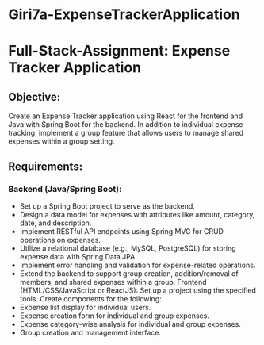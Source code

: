 # Giri7a-ExpenseTrackerApplication

# Full-Stack-Assignment: Expense Tracker Application
## Objective:
Create an Expense Tracker application using React for the frontend and Java with Spring Boot for the backend. In addition to individual expense tracking, implement a group feature that allows users to manage shared expenses within a group setting.
## Requirements:
### Backend (Java/Spring Boot):
- Set up a Spring Boot project to serve as the backend.
- Design a data model for expenses with attributes like amount, category, date,
and description.
- Implement RESTful API endpoints using Spring MVC for CRUD operations on
expenses.
- Utilize a relational database (e.g., MySQL, PostgreSQL) for storing expense data
with Spring Data JPA.
- Implement error handling and validation for expense-related operations.
- Extend the backend to support group creation, addition/removal of members, and
shared expenses within a group.
Frontend (HTML/CSS/JavaScript or ReactJS):
Set up a project using the specified tools.
Create components for the following:
- Expense list display for individual users.
- Expense creation form for individual and group expenses.
- Expense category-wise analysis for individual and group expenses.
- Group creation and management interface.

